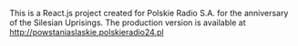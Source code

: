 This is a React.js project created for Polskie Radio S.A. for the anniversary of the Silesian Uprisings.
The production version is available at http://powstaniaslaskie.polskieradio24.pl
